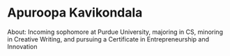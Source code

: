 # Apuroopa Kavikondala



About: Incoming sophomore at Purdue University, majoring in CS, minoring in Creative Writing, and pursuing a Certificate in Entrepreneurship and Innovation

